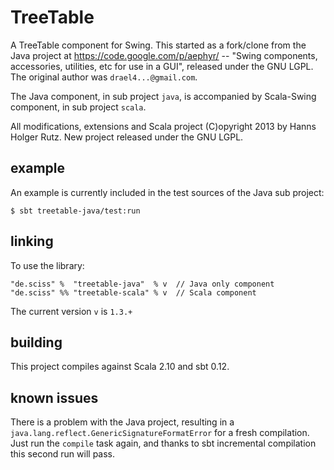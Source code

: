 # TreeTable

A TreeTable component for Swing. This started as a fork/clone from the Java project at https://code.google.com/p/aephyr/ -- "Swing components, accessories, utilities, etc for use in a GUI", released under the GNU LGPL. The original author was `drael4...@gmail.com`.

The Java component, in sub project `java`, is accompanied by Scala-Swing component, in sub project `scala`.

All modifications, extensions and Scala project (C)opyright 2013 by Hanns Holger Rutz. New project released under the GNU LGPL.

## example

An example is currently included in the test sources of the Java sub project:

    $ sbt treetable-java/test:run

## linking

To use the library:

    "de.sciss" %  "treetable-java"  % v  // Java only component
    "de.sciss" %% "treetable-scala" % v  // Scala component

The current version `v` is `1.3.+`

## building

This project compiles against Scala 2.10 and sbt 0.12.

## known issues

There is a problem with the Java project, resulting in a `java.lang.reflect.GenericSignatureFormatError` for a fresh compilation. Just run the `compile` task again, and thanks to sbt incremental compilation this second run will pass.
